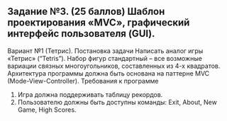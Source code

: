 ## Задание №3. (25 баллов) Шаблон проектирования «MVC», графический интерфейс пользователя (GUI).

Вариант №1 (Тетрис).
Постановка задачи
Написать аналог игры «Тетрис» (“Tetris”). Набор фигур стандартный – все возможные
вариации связных многоугольников, составленных из 4-х квадратов. Архитектура
программы должна быть основана на паттерне MVC (Mode-View-Controller).
Требования к программе
1. Игра должна поддерживать таблицу рекордов.
2. Пользователю должны быть доступны команды: Exit, About, New Game, High Scores.
